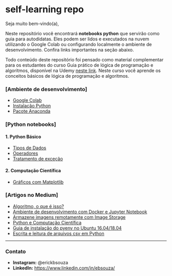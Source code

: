 # self-learning repo



Seja muito bem-vindo(a),

Neste repositório você encontrará **notebooks python** que servirão como guia para autodidatas. Eles podem ser lidos e executados na nuvem utilizando o Google Colab ou configurando localmente o ambiente de desenvolvimento. Confira links importantes na seção abaixo.

Todo conteúdo deste repositório foi pensado como material complementar para os estudantes do curso Guia prático de lógica de programação e algoritmos, disponível na Udemy [neste link](https://www.udemy.com/course/guia-pratico-de-logica-de-programacao-e-algoritmos/?referralCode=E0B8C9D0BBD75E6947CE). Neste curso você aprende os conceitos básicos de lógica de programação e algoritmos. 


### [Ambiente de desenvolvimento]

- [Google Colab](https://colab.research.google.com/)
- [Instalação Python](https://www.python.org/)
- [Pacote Anaconda](https://www.anaconda.com/products/individual)


### [Python notebooks]

#### 1. Python Básico
- [Tipos de Dados](https://github.com/ebsouza/self-learning/blob/main/TiposDeDados.ipynb)
- [Operadores](https://github.com/ebsouza/self-learning/blob/main/Operadores.ipynb)
- [Tratamento de exceção](https://github.com/ebsouza/self-learning/blob/main/TratamentoExcecao.ipynb)
#### 2.  Computação Científica
- [Gráficos com Matplotlib](https://github.com/ebsouza/self-learning/blob/main/Matplotlib.ipynb)

### [Artigos no Medium]

- [Algoritmo, o que é isso?](https://medium.com/data-hackers/algoritmo-o-que-%C3%A9-isso-a2af4f8663e9)
- [Ambiente de desenvolvimento com Docker e Jupyter Notebook](https://medium.com/data-hackers/ambiente-de-desenvolvimento-com-docker-e-jupyter-notebook-7605e9140f72)
- [Armazene imagens remotamente com Image Storage](https://medium.com/data-hackers/armazene-imagens-remotamente-com-image-storage-79a9256a0f37)
- [Python e Computação Científica](https://medium.com/data-hackers/python-e-computa%C3%A7%C3%A3o-cient%C3%ADfica-20294610bf02)
- [Guia de instalação do pyenv no Ubuntu 16.04/18.04](https://medium.com/data-hackers/guia-de-instala%C3%A7%C3%A3o-do-pyenv-no-ubuntu-16-04-18-04-33a33faa4d5)
- [Escrita e leitura de arquivos csv em Python](https://medium.com/data-hackers/escrita-e-leitura-de-arquivos-csv-em-python-6a256c608818)


---

### Contato

- **Instagram:** @erickbsouza
- **LinkedIn:** https://www.linkedin.com/in/ebsouza/
